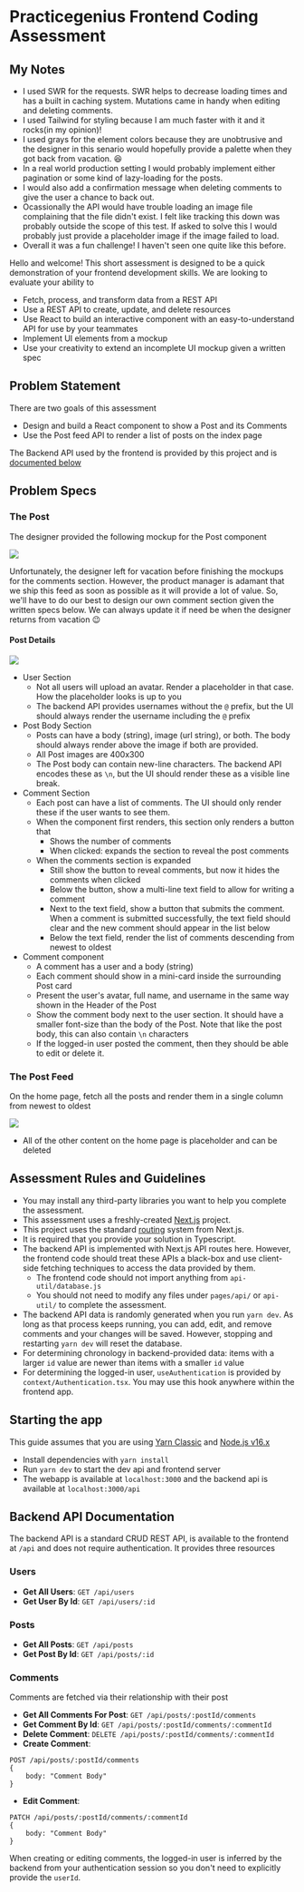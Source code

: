 # Practicegenius Frontend Coding Assessment

## My Notes

- I used SWR for the requests. SWR helps to decrease loading times and has a built in caching system. Mutations came in handy when editing and deleting comments.
- I used Tailwind for styling because I am much faster with it and it rocks(in my opinion)!
- I used grays for the element colors because they are unobtrusive and the designer in this senario would hopefully provide a palette when they got back from vacation. :laughing:
- In a real world production setting I would probably implement either pagination or some kind of lazy-loading for the posts.
- I would also add a confirmation message when deleting comments to give the user a chance to back out.
- Ocassionally the API would have trouble loading an image file complaining that the file didn't exist. I felt like tracking this down was probably outside the scope of this test. If asked to solve this I would probably just provide a placeholder image if the image failed to load.
- Overall it was a fun challenge! I haven't seen one quite like this before. 



Hello and welcome! This short assessment is designed to be a quick demonstration of your frontend development skills. We are looking to evaluate your ability to

- Fetch, process, and transform data from a REST API
- Use a REST API to create, update, and delete resources
- Use React to build an interactive component with an easy-to-understand API for use by your teammates
- Implement UI elements from a mockup
- Use your creativity to extend an incomplete UI mockup given a written spec

## Problem Statement

There are two goals of this assessment

- Design and build a React component to show a Post and its Comments
- Use the Post feed API to render a list of posts on the index page

The Backend API used by the frontend is provided by this project and is [documented below](#backend-api-documentation)

## Problem Specs

### The Post

The designer provided the following mockup for the Post component

![](./doc-img//post-mockup.png)

Unfortunately, the designer left for vacation before finishing the mockups for the comments section. However, the product manager is adamant that we ship this feed as soon as possible as it will provide a lot of value. So, we'll have to do our best to design our own comment section given the written specs below. We can always update it if need be when the designer returns from vacation 😉

#### Post Details

![](./doc-img/post-mockup-detail.png)

- User Section
  - Not all users will upload an avatar. Render a placeholder in that case. How the placeholder looks is up to you
  - The backend API provides usernames without the `@` prefix, but the UI should always render the username including the `@` prefix
- Post Body Section
  - Posts can have a body (string), image (url string), or both. The body should always render above the image if both are provided.
  - All Post images are 400x300
  - The Post body can contain new-line characters. The backend API encodes these as `\n`, but the UI should render these as a visible line break.
- Comment Section
  - Each post can have a list of comments. The UI should only render these if the user wants to see them.
  - When the component first renders, this section only renders a button that
    - Shows the number of comments
    - When clicked: expands the section to reveal the post comments
  - When the comments section is expanded
    - Still show the button to reveal comments, but now it hides the comments when clicked
    - Below the button, show a multi-line text field to allow for writing a comment
    - Next to the text field, show a button that submits the comment. When a comment is submitted successfully, the text field should clear and the new comment should appear in the list below
    - Below the text field, render the list of comments descending from newest to oldest
- Comment component
  - A comment has a user and a body (string)
  - Each comment should show in a mini-card inside the surrounding Post card
  - Present the user's avatar, full name, and username in the same way shown in the Header of the Post
  - Show the comment body next to the user section. It should have a smaller font-size than the body of the Post. Note that like the post body, this can also contain `\n` characters
  - If the logged-in user posted the comment, then they should be able to edit or delete it.

### The Post Feed

On the home page, fetch all the posts and render them in a single column from newest to oldest

![](./doc-img/post-feed-mockup.png)

- All of the other content on the home page is placeholder and can be deleted

## Assessment Rules and Guidelines

- You may install any third-party libraries you want to help you complete the assessment.
- This assessment uses a freshly-created [Next.js](https://nextjs.org/) project.
- This project uses the standard [routing](https://nextjs.org/docs/routing/introduction) system from Next.js.
- It is required that you provide your solution in Typescript.
- The backend API is implemented with Next.js API routes here. However, the frontend code should treat these APIs a black-box and use client-side fetching techniques to access the data provided by them.
  - The frontend code should not import anything from `api-util/database.js`
  - You should not need to modify any files under `pages/api/` or `api-util/` to complete the assessment.
- The backend API data is randomly generated when you run `yarn dev`. As long as that process keeps running, you can add, edit, and remove comments and your changes will be saved. However, stopping and restarting `yarn dev` will reset the database.
- For determining chronology in backend-provided data: items with a larger `id` value are newer than items with a smaller `id` value
- For determining the logged-in user, `useAuthentication` is provided by `context/Authentication.tsx`. You may use this hook anywhere within the frontend app.

## Starting the app

This guide assumes that you are using [Yarn Classic](https://classic.yarnpkg.com/lang/en/) and [Node.js v16.x](https://nodejs.org/en/download/)

- Install dependencies with `yarn install`
- Run `yarn dev` to start the dev api and frontend server
- The webapp is available at `localhost:3000` and the backend api is available at `localhost:3000/api`

## Backend API Documentation

The backend API is a standard CRUD REST API, is available to the frontend at `/api` and does not require authentication. It provides three resources

### Users

- **Get All Users**: `GET /api/users`
- **Get User By Id**: `GET /api/users/:id`

### Posts

- **Get All Posts**: `GET /api/posts`
- **Get Post By Id**: `GET /api/posts/:id`

### Comments

Comments are fetched via their relationship with their post

- **Get All Comments For Post**: `GET /api/posts/:postId/comments`
- **Get Comment By Id**: `GET /api/posts/:postId/comments/:commentId`
- **Delete Comment**: `DELETE /api/posts/:postId/comments/:commentId`
- **Create Comment**:

```
POST /api/posts/:postId/comments
{
    body: "Comment Body"
}
```

- **Edit Comment**:

```
PATCH /api/posts/:postId/comments/:commentId
{
    body: "Comment Body"
}
```

When creating or editing comments, the logged-in user is inferred by the backend from your authentication session so you don't need to explicitly provide the `userId`.
